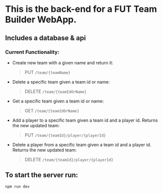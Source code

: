 # This is the back-end for a FUT Team Builder WebApp.

## Includes a database & api

### Current Functionality:

- Create new team with a given name and return it:
  > PUT `/team/{teamName}`
- Delete a specific team given a team id or name:
  > DELETE `/team/{teamIdOrName}`
- Get a specific team given a team id or name:
  > GET `/team/{teamIdOrName}`
- Add a player to a specific team given a team id and a player id. Returns the new updated team:
  > PUT `/team/{teamId}/player/{playerId}`
- Delete a player from a specific team given a team id and a player id. Returns the new updated team:
  > DELETE `/team/{teamId}/player/{playerId}`

## To start the server run:

`npm run dev`
